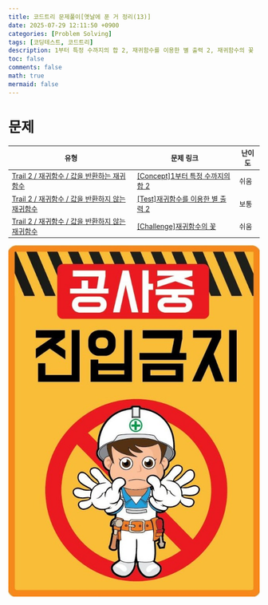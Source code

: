 ```yaml
---
title: 코드트리 문제풀이[옛날에 푼 거 정리(13)]
date: 2025-07-29 12:11:50 +0900
categories: [Problem Solving]
tags: [코딩테스트, 코드트리]
description: 1부터 특정 수까지의 합 2, 재귀함수를 이용한 별 출력 2, 재귀함수의 꽃
toc: false
comments: false
math: true
mermaid: false
---
```


# 문제

| 유형 | 문제 링크 | 난이도 |
| --- | --- | --- |
| [Trail 2 / 재귀함수 / 값을 반환하는 재귀함수](https://www.codetree.ai/trail-info/novice-mid/) | [[Concept]1부터 특정 수까지의 합 2](https://www.codetree.ai/trails/complete/curated-cards/intro-sum-from-1-to-a-certain-number-2/) | 쉬움 |
| [Trail 2 / 재귀함수 / 값을 반환하지 않는 재귀함수](https://www.codetree.ai/trail-info/novice-mid/) | [[Test]재귀함수를 이용한 별 출력 2](https://www.codetree.ai/trails/complete/curated-cards/test-star-output-with-recursive-function-2/) | 보통 |
| [Trail 2 / 재귀함수 / 값을 반환하지 않는 재귀함수](https://www.codetree.ai/trail-info/novice-mid/) | [[Challenge]재귀함수의 꽃](https://www.codetree.ai/trails/complete/curated-cards/challenge-the-flower-of-the-recursive-function/) | 쉬움 |

![공사중](/assets/post_assets/공사중.jpg)
